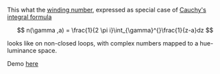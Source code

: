 
This what the [winding number](https://en.wikipedia.org/wiki/Winding_number), expressed as special case of [Cauchy's integral formula](https://en.wikipedia.org/wiki/Cauchy%27s_integral_formula)

$$ n(\gamma ,a) = \frac{1}{2 \pi i}\int_{\gamma}^{}\frac{1}{z-a}dz $$

looks like on non-closed loops, with complex numbers mapped to a hue-luminance space.

Demo [here](http://benoit.paris/blog/winding-number-cauchy-line-integral)
